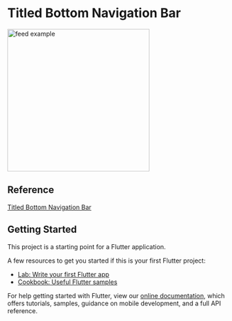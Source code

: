 # Titled Bottom Navigation Bar

<img src="https://user-images.githubusercontent.com/60619133/99178727-21970b00-273c-11eb-98b4-32c057fd95c1.png" alt="feed example" width = "320">

## Reference
[Titled Bottom Navigation Bar](https://pub.dev/packages/titled_navigation_bar)

## Getting Started

This project is a starting point for a Flutter application.

A few resources to get you started if this is your first Flutter project:

- [Lab: Write your first Flutter app](https://flutter.dev/docs/get-started/codelab)
- [Cookbook: Useful Flutter samples](https://flutter.dev/docs/cookbook)

For help getting started with Flutter, view our
[online documentation](https://flutter.dev/docs), which offers tutorials,
samples, guidance on mobile development, and a full API reference.
